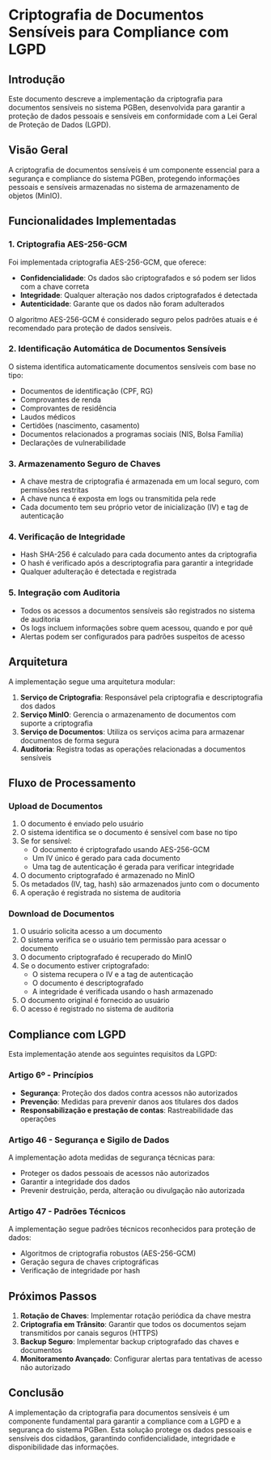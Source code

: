 # Criptografia de Documentos Sensíveis para Compliance com LGPD

## Introdução

Este documento descreve a implementação da criptografia para documentos sensíveis no sistema PGBen, desenvolvida para garantir a proteção de dados pessoais e sensíveis em conformidade com a Lei Geral de Proteção de Dados (LGPD).

## Visão Geral

A criptografia de documentos sensíveis é um componente essencial para a segurança e compliance do sistema PGBen, protegendo informações pessoais e sensíveis armazenadas no sistema de armazenamento de objetos (MinIO).

## Funcionalidades Implementadas

### 1. Criptografia AES-256-GCM

Foi implementada criptografia AES-256-GCM, que oferece:

- **Confidencialidade**: Os dados são criptografados e só podem ser lidos com a chave correta
- **Integridade**: Qualquer alteração nos dados criptografados é detectada
- **Autenticidade**: Garante que os dados não foram adulterados

O algoritmo AES-256-GCM é considerado seguro pelos padrões atuais e é recomendado para proteção de dados sensíveis.

### 2. Identificação Automática de Documentos Sensíveis

O sistema identifica automaticamente documentos sensíveis com base no tipo:

- Documentos de identificação (CPF, RG)
- Comprovantes de renda
- Comprovantes de residência
- Laudos médicos
- Certidões (nascimento, casamento)
- Documentos relacionados a programas sociais (NIS, Bolsa Família)
- Declarações de vulnerabilidade

### 3. Armazenamento Seguro de Chaves

- A chave mestra de criptografia é armazenada em um local seguro, com permissões restritas
- A chave nunca é exposta em logs ou transmitida pela rede
- Cada documento tem seu próprio vetor de inicialização (IV) e tag de autenticação

### 4. Verificação de Integridade

- Hash SHA-256 é calculado para cada documento antes da criptografia
- O hash é verificado após a descriptografia para garantir a integridade
- Qualquer adulteração é detectada e registrada

### 5. Integração com Auditoria

- Todos os acessos a documentos sensíveis são registrados no sistema de auditoria
- Os logs incluem informações sobre quem acessou, quando e por quê
- Alertas podem ser configurados para padrões suspeitos de acesso

## Arquitetura

A implementação segue uma arquitetura modular:

1. **Serviço de Criptografia**: Responsável pela criptografia e descriptografia dos dados
2. **Serviço MinIO**: Gerencia o armazenamento de documentos com suporte a criptografia
3. **Serviço de Documentos**: Utiliza os serviços acima para armazenar documentos de forma segura
4. **Auditoria**: Registra todas as operações relacionadas a documentos sensíveis

## Fluxo de Processamento

### Upload de Documentos

1. O documento é enviado pelo usuário
2. O sistema identifica se o documento é sensível com base no tipo
3. Se for sensível:
   - O documento é criptografado usando AES-256-GCM
   - Um IV único é gerado para cada documento
   - Uma tag de autenticação é gerada para verificar integridade
4. O documento criptografado é armazenado no MinIO
5. Os metadados (IV, tag, hash) são armazenados junto com o documento
6. A operação é registrada no sistema de auditoria

### Download de Documentos

1. O usuário solicita acesso a um documento
2. O sistema verifica se o usuário tem permissão para acessar o documento
3. O documento criptografado é recuperado do MinIO
4. Se o documento estiver criptografado:
   - O sistema recupera o IV e a tag de autenticação
   - O documento é descriptografado
   - A integridade é verificada usando o hash armazenado
5. O documento original é fornecido ao usuário
6. O acesso é registrado no sistema de auditoria

## Compliance com LGPD

Esta implementação atende aos seguintes requisitos da LGPD:

### Artigo 6º - Princípios

- **Segurança**: Proteção dos dados contra acessos não autorizados
- **Prevenção**: Medidas para prevenir danos aos titulares dos dados
- **Responsabilização e prestação de contas**: Rastreabilidade das operações

### Artigo 46 - Segurança e Sigilo de Dados

A implementação adota medidas de segurança técnicas para:
- Proteger os dados pessoais de acessos não autorizados
- Garantir a integridade dos dados
- Prevenir destruição, perda, alteração ou divulgação não autorizada

### Artigo 47 - Padrões Técnicos

A implementação segue padrões técnicos reconhecidos para proteção de dados:
- Algoritmos de criptografia robustos (AES-256-GCM)
- Geração segura de chaves criptográficas
- Verificação de integridade por hash

## Próximos Passos

1. **Rotação de Chaves**: Implementar rotação periódica da chave mestra
2. **Criptografia em Trânsito**: Garantir que todos os documentos sejam transmitidos por canais seguros (HTTPS)
3. **Backup Seguro**: Implementar backup criptografado das chaves e documentos
4. **Monitoramento Avançado**: Configurar alertas para tentativas de acesso não autorizado

## Conclusão

A implementação da criptografia para documentos sensíveis é um componente fundamental para garantir a compliance com a LGPD e a segurança do sistema PGBen. Esta solução protege os dados pessoais e sensíveis dos cidadãos, garantindo confidencialidade, integridade e disponibilidade das informações.
